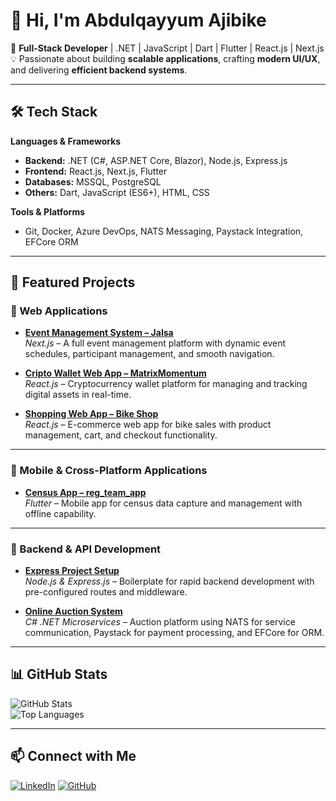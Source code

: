 # 👋 Hi, I'm Abdulqayyum Ajibike

🚀 **Full-Stack Developer** | .NET | JavaScript | Dart | Flutter | React.js | Next.js  
💡 Passionate about building **scalable applications**, crafting **modern UI/UX**, and delivering **efficient backend systems**.

---

## 🛠️ Tech Stack
**Languages & Frameworks**
- **Backend:** .NET (C#, ASP.NET Core, Blazor), Node.js, Express.js
- **Frontend:** React.js, Next.js, Flutter
- **Databases:** MSSQL, PostgreSQL  
- **Others:** Dart, JavaScript (ES6+), HTML, CSS  

**Tools & Platforms**
- Git, Docker, Azure DevOps, NATS Messaging, Paystack Integration, EFCore ORM  

---

## 📌 Featured Projects

### 🔹 Web Applications
- [**Event Management System – Jalsa**](https://github.com/Ambaaq-Ajibike/NewJalsa)  
  _Next.js_ – A full event management platform with dynamic event schedules, participant management, and smooth navigation.
  
- [**Cripto Wallet Web App – MatrixMomentum**](https://github.com/Ambaaq-Ajibike/matrixmomentum)  
  _React.js_ – Cryptocurrency wallet platform for managing and tracking digital assets in real-time.

- [**Shopping Web App – Bike Shop**](https://github.com/Ambaaq-Ajibike/bike-shop)  
  _React.js_ – E-commerce web app for bike sales with product management, cart, and checkout functionality.

---

### 🔹 Mobile & Cross-Platform Applications
- [**Census App – reg_team_app**](https://github.com/Ambaaq-Ajibike/reg_team_app)  
  _Flutter_ – Mobile app for census data capture and management with offline capability.

---

### 🔹 Backend & API Development
- [**Express Project Setup**](https://github.com/Ambaaq-Ajibike/express_setup)  
  _Node.js & Express.js_ – Boilerplate for rapid backend development with pre-configured routes and middleware.

- [**Online Auction System**](https://github.com/Ambaaq-Ajibike/Online-Auction-System)  
  _C# .NET Microservices_ – Auction platform using NATS for service communication, Paystack for payment processing, and EFCore for ORM.

---

## 📊 GitHub Stats
![GitHub Stats](https://github-readme-stats.vercel.app/api?username=Ambaaq-Ajibike&show_icons=true&theme=radical)  
![Top Languages](https://github-readme-stats.vercel.app/api/top-langs/?username=Ambaaq-Ajibike&layout=compact&theme=radical)

---

## 📫 Connect with Me
[![LinkedIn](https://img.shields.io/badge/LinkedIn-Connect-blue)](https://linkedin.com/in/yourusername)
[![GitHub](https://img.shields.io/badge/GitHub-Follow-black)](https://github.com/Ambaaq-Ajibike)

